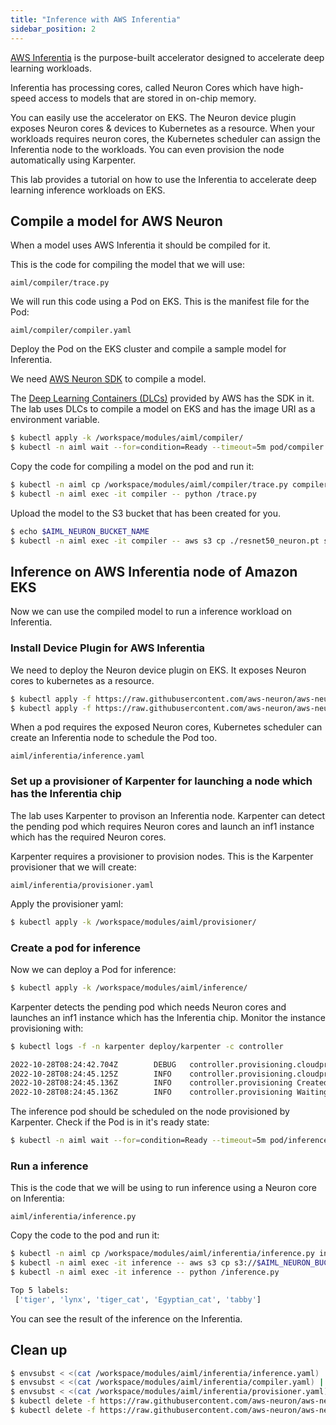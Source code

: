 ```yaml
---
title: "Inference with AWS Inferentia"
sidebar_position: 2
---
```


[AWS Inferentia](https://aws.amazon.com/machine-learning/inferentia/?nc1=h_ls) is the purpose-built accelerator designed to accelerate deep learning workloads.

Inferentia has processing cores, called Neuron Cores which have high-speed access to models that are stored in on-chip memory.

You can easily use the accelerator on EKS. The Neuron device plugin exposes Neuron cores & devices to Kubernetes as a resource. When your workloads requires neuron cores, the Kubernetes scheduler can assign the Inferentia node to the workloads. You can even provision the node automatically using Karpenter.

This lab provides a tutorial on how to use the Inferentia to accelerate deep learning inference workloads on EKS.

## Compile a model for AWS Neuron

When a model uses AWS Inferentia it should be compiled for it.

This is the code for compiling the model that we will use:

```file
aiml/compiler/trace.py
```

We will run this code using a Pod on EKS. This is the manifest file for the Pod:

```file
aiml/compiler/compiler.yaml
```

Deploy the Pod on the EKS cluster and compile a sample model for Inferentia.

We need [AWS Neuron SDK](https://aws.amazon.com/machine-learning/neuron/) to compile a model.

The [Deep Learning Containers (DLCs)](https://github.com/aws/deep-learning-containers/blob/v8.12-tf-1.15.5-tr-gpu-py37/available_images.md#neuron-inference-containers) provided by AWS has the SDK in it.
The lab uses DLCs to compile a model on EKS and has the image URI as a environment variable.

```bash timeout=300
$ kubectl apply -k /workspace/modules/aiml/compiler/
$ kubectl -n aiml wait --for=condition=Ready --timeout=5m pod/compiler
```

Copy the code for compiling a model on the pod and run it:

```bash timeout=180
$ kubectl -n aiml cp /workspace/modules/aiml/compiler/trace.py compiler:/
$ kubectl -n aiml exec -it compiler -- python /trace.py
```

Upload the model to the S3 bucket that has been created for you.

```bash
$ echo $AIML_NEURON_BUCKET_NAME
$ kubectl -n aiml exec -it compiler -- aws s3 cp ./resnet50_neuron.pt s3://$AIML_NEURON_BUCKET_NAME/
```

## Inference on AWS Inferentia node of Amazon EKS

Now we can use the compiled model to run a inference workload on Inferentia.

### Install Device Plugin for AWS Inferentia

We need to deploy the Neuron device plugin on EKS. It exposes Neuron cores to kubernetes as a resource.

```bash
$ kubectl apply -f https://raw.githubusercontent.com/aws-neuron/aws-neuron-sdk/v2.6.0/src/k8/k8s-neuron-device-plugin-rbac.yml
$ kubectl apply -f https://raw.githubusercontent.com/aws-neuron/aws-neuron-sdk/v2.6.0/src/k8/k8s-neuron-device-plugin.yml
```

When a pod requires the exposed Neuron cores, Kubernetes scheduler can create an Inferentia node to schedule the Pod too.

```file
aiml/inferentia/inference.yaml
```

### Set up a provisioner of Karpenter for launching a node which has the Inferentia chip

The lab uses Karpenter to provison an Inferentia node. Karpenter can detect the pending pod which requires Neuron cores and launch an inf1 instance which has the required Neuron cores.

Karpenter requires a provisioner to provision nodes. This is the Karpenter provisioner that we will create:

```file
aiml/inferentia/provisioner.yaml
```

Apply the provisioner yaml:

```bash
$ kubectl apply -k /workspace/modules/aiml/provisioner/
```

### Create a pod for inference

Now we can deploy a Pod for inference:

```bash
$ kubectl apply -k /workspace/modules/aiml/inference/
```

Karpenter detects the pending pod which needs Neuron cores and launches an inf1 instance which has the Inferentia chip. Monitor the instance provisioning with:

```bash test=false
$ kubectl logs -f -n karpenter deploy/karpenter -c controller

2022-10-28T08:24:42.704Z        DEBUG   controller.provisioning.cloudprovider   Created launch template, Karpenter-eks-workshop-cluster-3507260904097783831  {"commit": "37c8653", "provisioner": "default"}
2022-10-28T08:24:45.125Z        INFO    controller.provisioning.cloudprovider   Launched instance: i-09ddba6280017ae4d, hostname: ip-100-64-10-250.ap-northeast-1.compute.internal, type: inf1.xlarge, zone: ap-northeast-1a, capacityType: spot  {"commit": "37c8653", "provisioner": "default"}
2022-10-28T08:24:45.136Z        INFO    controller.provisioning Created node with 1 pods requesting {"aws.amazon.com/neuron":"1","cpu":"125m","pods":"6"} from types inf1.xlarge, inf1.2xlarge, inf1.6xlarge, inf1.24xlarge       {"commit": "37c8653", "provisioner": "default"}
2022-10-28T08:24:45.136Z        INFO    controller.provisioning Waiting for unschedulable pods  {"commit": "37c8653"}
```

The inference pod should be scheduled on the node provisioned by Karpenter. Check if the Pod is in it's ready state:

```bash timeout=360
$ kubectl -n aiml wait --for=condition=Ready --timeout=5m pod/inference
```

### Run a inference

This is the code that we will be using to run inference using a Neuron core on Inferentia:

```file
aiml/inferentia/inference.py
```

Copy the code to the pod and run it:

```bash
$ kubectl -n aiml cp /workspace/modules/aiml/inferentia/inference.py inference:/
$ kubectl -n aiml exec -it inference -- aws s3 cp s3://$AIML_NEURON_BUCKET_NAME/resnet50_neuron.pt ./
$ kubectl -n aiml exec -it inference -- python /inference.py

Top 5 labels:
 ['tiger', 'lynx', 'tiger_cat', 'Egyptian_cat', 'tabby']
```

You can see the result of the inference on the Inferentia.

## Clean up

```bash timeout=180
$ envsubst < <(cat /workspace/modules/aiml/inferentia/inference.yaml) | kubectl -n aiml delete -f -
$ envsubst < <(cat /workspace/modules/aiml/inferentia/compiler.yaml) | kubectl -n aiml delete -f -
$ envsubst < <(cat /workspace/modules/aiml/inferentia/provisioner.yaml) | kubectl delete -f -
$ kubectl delete -f https://raw.githubusercontent.com/aws-neuron/aws-neuron-sdk/v2.6.0/src/k8/k8s-neuron-device-plugin.yml
$ kubectl delete -f https://raw.githubusercontent.com/aws-neuron/aws-neuron-sdk/v2.6.0/src/k8/k8s-neuron-device-plugin-rbac.yml
```
